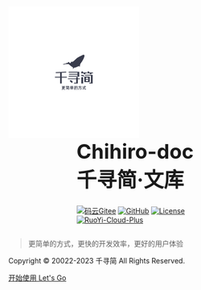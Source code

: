 <!-- _coverpage.md -->
<html>
<img src="./static/image/logo.png" width="260px" height="260px">
<div style="display: flex; align-content:center; justify-content: center;">

<div>
<div style="font-weight: bold; font-size: 40px;">Chihiro-doc</div>
<div style="font-weight: bold; font-size: 40px; margin-bottom: 25px;">千寻简·文库</div>

[![码云Gitee](https://gitee.com/opxc/Chihiro-doc/badge/star.svg?theme=blue)](https://gitee.com/opxc/Chihiro-doc)
[![GitHub](https://img.shields.io/github/stars/MrChihiro/Chihiro-doc.svg?style=social&label=Stars)](https://github.com/MrChihiro/Chihiro-doc)
[![License](https://img.shields.io/badge/License-MIT-blue.svg)](https://gitee.com/opxc/Chihiro-doc/blob/master/LICENSE)
<br>
[![RuoYi-Cloud-Plus](https://img.shields.io/badge/Chihiro_doc-1.0-success.svg)](https://gitee.com/opxc/Chihiro-doc)

</div>

</div>
</html>

> 更简单的方式，更快的开发效率，更好的用户体验

Copyright © 20022-2023 千寻简 All Rights Reserved.

[开始使用 Let's Go](/README.md)